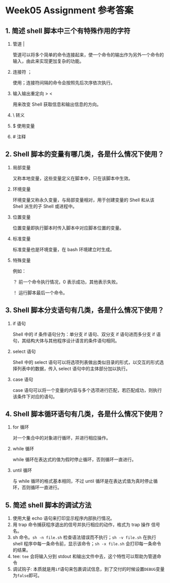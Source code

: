 # Week05 Assignment 参考答案

## 1. 简述 shell 脚本中三个有特殊作用的字符

1. 管道 |

   管道可以将多个简单的命令连接起来，使一个命令的输出作为另外一个命令的输入，由此来实现更加复杂的功能。

2. 连接符 ；

   使用；连接符间隔的命令会按照先后次序依次执行。

3. 输入输出重定向 > <

   用来改变 Shell 获取信息和输出信息的方向。

4. \ 转义
5. $ 使用变量
6. \# 注释

## 2. Shell 脚本的变量有哪几类，各是什么情况下使用？

1. 局部变量

   又称本地变量，这些变量定义在脚本中，只在该脚本中生效。

2. 环境变量

   环境变量又称永久变量，与局部变量相对，用于创建变量的 Shell 和从该 Shell 派生的子 Shell 或进程中。

3. 位置变量

   位置变量即执行脚本时传入脚本中对应脚本位置的变量。

4. 标准变量

   标准变量也是环境变量，在 bash 环境建立时生成。

5. 特殊变量

   例如：

   ？ 前一个命令执行情况，0 表示成功，其他表示失败。

   ！ 运行脚本最后一个命令。

## 3. Shell 脚本分支语句有几类，各是什么情况下使用？

1. if 语句

   Shell 中的 if 条件语句分为：单分支 if 语句、双分支 if 语句进而多分支 if 语句，其结构大体与其他程序设计语言的条件语句相同。

2. select 语句

   Shell 中的 select 语句可以将选项列表做出类似目录的形式，以交互的形式选择列表中的数据，传入 select 语句中的主体部分加以执行。

3. case 语句

   case 语句可以将一个变量的内容与多个选项进行匹配，若匹配成功，则执行该条件下对应的语句。

## 4. Shell 脚本循环语句有几类，各是什么情况下使用？

1. for 循环

   对一个集合中的对象进行循环，并进行相应操作。

2. while 循环

   while 循环在表达式的值为假时停止循环，否则循环一直进行。

3. until 循环

   与 while 循环的格式基本相同，不过 until 循环是在表达式值为真时停止循环，否则循环一直进行。

## 5. 简述 shell 脚本的调试方法

1. 使用大量 echo 语句来打印显示程序内部执行情况。
2. 用 trap 命令捕获程序退出的信号并执行相应的动作，格式为 trap 操作 信号名。
3. sh 命令。`sh -n file.sh` 检查语法错误而不执行；`sh -v file.sh` 在执行 shell 程序中每一条命令前，显示该命令；`sh -x file.sh` 会打印每一条命令的结果。
4. tee: `tee` 会将输入分到 stdout 和输出文件中去，这个特性可以帮助为管道命令
5. 调试钩子: 本质就是用`if`语句来包裹调试信息，到了交付的时候设置`DEBUG`变量为`false`即可。

